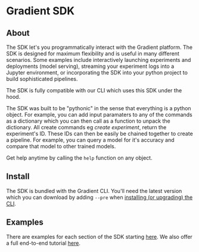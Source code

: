 # Gradient SDK

## About

The SDK let's you programmatically interact with the Gradient platform.  The SDK is designed for maximum flexibility and is useful in many different scenarios.  Some examples include interactively launching experiments and deployments \(model serving\), streaming your experiment logs into a Jupyter environment, or incorporating the SDK into your python project to build sophisticated pipelines.  

The SDK is fully compatible with our CLI which uses this SDK under the hood.  

The SDK was built to be "pythonic" in the sense that everything is a python object.  For example, you can add input paramaters to any of the commands as a dictionary which you can then call as a function to unpack the dictionary.  All create commands eg _create experiment_, return the experiment's ID.  These IDs can then be easily be chained together to create a pipeline.  For example, you can query a model for it's accuracy and compare that model to other trained models. 

Get help anytime by calling the `help` function on any object.  

## Install

The SDK is bundled with the Gradient CLI.  You'll need the latest version which you can download by adding `--pre` when [installing \(or upgrading\) the CLI](../../get-started/install-the-cli.md).  

## Examples

There are examples for each section of the SDK starting [here](projects-client.md).  We also offer a full end-to-end tutorial [here](../sdk-tutorial.md).

